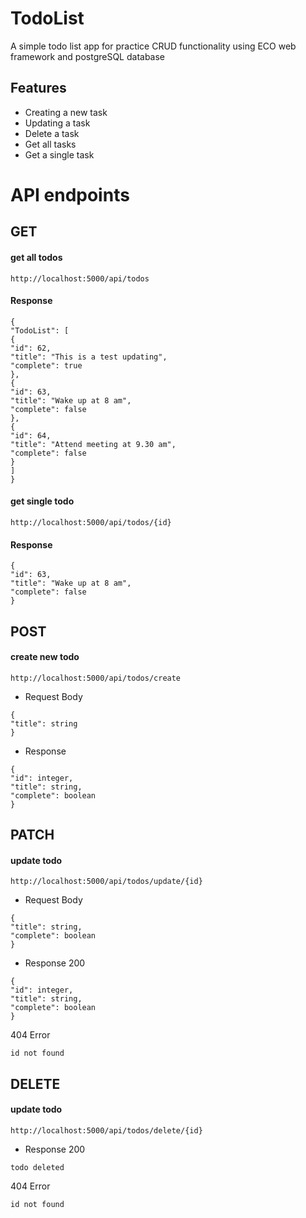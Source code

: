 
# TodoList
A simple todo list app for practice CRUD functionality using ECO web framework and postgreSQL database


## Features

- Creating a new task
- Updating a task
- Delete a task
- Get all tasks
- Get a single task

# API endpoints
## GET
#### get all todos
`http://localhost:5000/api/todos`
#### Response

```
{
"TodoList": [
{
"id": 62,
"title": "This is a test updating",
"complete": true
},
{
"id": 63,
"title": "Wake up at 8 am",
"complete": false
},
{
"id": 64,
"title": "Attend meeting at 9.30 am",
"complete": false
}
]
}
```
#### get single todo
`http://localhost:5000/api/todos/{id}`
#### Response

```
{
"id": 63,
"title": "Wake up at 8 am",
"complete": false
}
```

## POST
#### create new todo
`http://localhost:5000/api/todos/create`
- Request Body
```
{
"title": string
}
```
- Response
```
{
"id": integer,
"title": string,
"complete": boolean
}
```

## PATCH
#### update todo
`http://localhost:5000/api/todos/update/{id}`
- Request Body
```
{
"title": string,
"complete": boolean
}
```
- Response
200
```
{
"id": integer,
"title": string,
"complete": boolean
}
```
404 Error
```
id not found
```

## DELETE
#### update todo
`http://localhost:5000/api/todos/delete/{id}`
- Response
200
```
todo deleted
```
404 Error
```
id not found
```